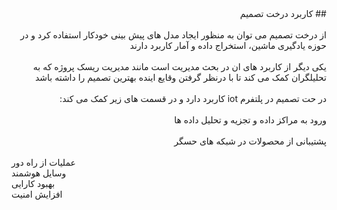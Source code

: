 <div dir="rtl">
## کاربرد درخت تصمیم
</div>
  
 <br/>
 <div dir="rtl">
از درخت تصمیم می توان به منظور ایجاد مدل های پیش بینی خودکار استفاده کرد و در حوزه یادگیری ماشین، استخراج داده و آمار کاربرد دارند
</div>

  <br/>
  <div dir="rtl">
یکی دیگر از کاربرد های ان در بحث مدیریت است مانند مدیریت ریسک پروژه که به تحلیلگران کمک می کند تا با درنظر گرفتن وقایع اینده بهترین تصمیم را داشته باشد
</div>

  <br/>
    <div dir="rtl">
در حت تصمیم در پلتفرم iot کاربرد دارد و در قسمت های زیر کمک می کند:
</div>

  <br/>
      <div dir="rtl">
ورود به مراکز داده و تجزیه و تحلیل داده ها
</div>

  <br/>
        <div dir="rtl">
پشتیبانی از محصولات در شبکه های حسگر
</div>

  <br/>
عملیات از راه دور
<br/>
وسایل هوشمند
<br/>
بهبود کارایی
<br/>
افزایش امنیت
<br/>

